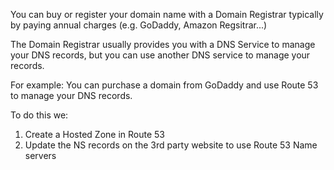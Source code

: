 You can buy or register your domain name with a Domain Registrar typically by paying annual charges (e.g. GoDaddy, Amazon Regsitrar...)

The Domain Registrar usually provides you with a DNS Service to manage your DNS records, but you can use another DNS service to manage your records.

For example: You can purchase a domain from GoDaddy and use Route 53 to manage your DNS records.

To do this we:
1. Create a Hosted Zone in Route 53
2. Update the NS records on the 3rd party website to use Route 53 Name servers
